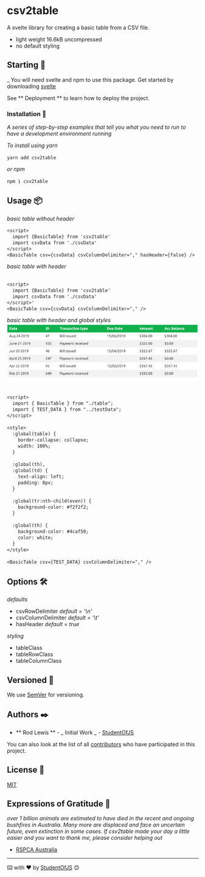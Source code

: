 # csv2table

A svelte library for creating a basic table from a CSV file.

- light weight 16.6kB uncompressed
- no default styling

## Starting 🚀

\_ You will need svelte and npm to use this package. Get started by downloading [svelte](http://svelte.dev)

See ** Deployment ** to learn how to deploy the project.

### Installation 🔧

_A series of step-by-step examples that tell you what you need to run to have a development environment running_

_To install using yarn_

`yarn add csv2table`

_or npm_

`npm i csv2table`

## Usage 📦

_basic table without header_

```
<script>
  import {BasicTable} from 'csv2table'
  import csvData from './csvData'
</script>
<BasicTable csv={csvData} csvColumnDelimiter="," hasHeader={false} />

```

_basic table with header_

```

<script>
  import {BasicTable} from 'csv2table'
  import csvData from './csvData'
</script>'
<BasicTable csv={csvData} csvColumnDelimiter="," />
```

_basic table with header and global styles_
![table with green header](https://github.com/StudentOfJS/csv2table/blob/master/images/greenTable.png)

```

<script>
  import { BasicTable } from "./table";
  import { TEST_DATA } from "../testData";
</script>

<style>
  :global(table) {
    border-collapse: collapse;
    width: 100%;
  }

  :global(th),
  :global(td) {
    text-align: left;
    padding: 8px;
  }

  :global(tr:nth-child(even)) {
    background-color: #f2f2f2;
  }

  :global(th) {
    background-color: #4caf50;
    color: white;
  }
</style>

<BasicTable csv={TEST_DATA} csvColumnDelimiter="," />
```

## Options 🛠️

_defaults_

- csvRowDelimiter _default = '\n'_
- csvColumnDelimiter _default = '\t'_
- hasHeader _default = true_

_styling_

- tableClass
- tableRowClass
- tableColumnClass

## Versioned 📌

We use [SemVer](http://semver.org/) for versioning.

## Authors ✒️

- ** Rod Lewis ** - _ Initial Work _ - [StudentOfJS](https://github.com/StudentOfJS)

You can also look at the list of all [contributors](https://github.com/studentofjs/csv2table/contributors) who have participated in this project.

## License 📄

[MIT](LICENSE)

## Expressions of Gratitude 🎁

_over 1 billion animals are estimated to have died in the recent and ongoing bushfires in Australia. Many more are displaced and face an uncertain future, even extinction in some cases. If csv2table made your day a little easier and you want to thank me, please consider helping out_

- [RSPCA Australia](https://www.rspca.org.au/blog/2020/how-help-animals-during-bushfire-crisis)

---

⌨️ with ❤️ by [StudentOfJS](https://github.com/StudentOfJS) 😊
